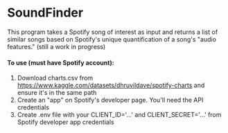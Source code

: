 # SoundFinder
This program takes a Spotify song of interest as input and returns a list of similar songs based on Spotify's unique quantification of a song's "audio features." (still a work in progress)


#### To use (must have Spotify account):
1. Download charts.csv from https://www.kaggle.com/datasets/dhruvildave/spotify-charts and ensure it's in the same path
2. Create an "app" on Spotify's developer page. You'll need the API credentials 
3. Create .env file with your CLIENT_ID='...' and CLIENT_SECRET='...' from Spotify developer app credentials
